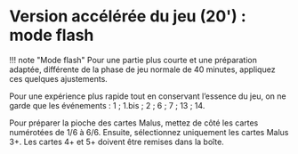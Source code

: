 # Version accélérée du jeu (20') : mode flash

!!! note "Mode flash"
   Pour une partie plus courte et une préparation adaptée, différente de la phase de jeu normale de 40 minutes, appliquez ces quelques ajustements.

Pour une expérience plus rapide tout en conservant l’essence du jeu, on ne garde que les événements : 1 ; 1.bis ; 2 ; 6 ; 7 ; 13 ; 14.

Pour préparer la pioche des cartes Malus, mettez de côté les cartes numérotées de 1/6 à 6/6.
Ensuite, sélectionnez uniquement les cartes Malus 3+. Les cartes 4+ et 5+ doivent être remises dans la boîte.
